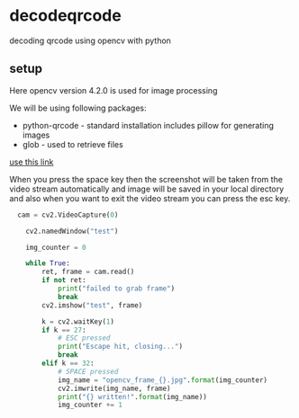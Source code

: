 # decodeqrcode
decoding qrcode using opencv with python

## setup
Here opencv version 4.2.0 is used for image processing

We will be using following packages:
- python-qrcode - standard installation includes pillow for generating images
- glob          - used to retrieve files

[use this link](https://betterprogramming.pub/how-to-generate-and-decode-qr-codes-in-python-a933bce56fd0)

When you press the space key then the screenshot will be taken from the video stream  automatically and image will be saved in your local directory and 
also when you want to exit the video stream you can press the esc key.

```python
  cam = cv2.VideoCapture(0)

    cv2.namedWindow("test")

    img_counter = 0

    while True:
        ret, frame = cam.read()
        if not ret:
            print("failed to grab frame")
            break
        cv2.imshow("test", frame)

        k = cv2.waitKey(1)
        if k == 27:
            # ESC pressed
            print("Escape hit, closing...")
            break
        elif k == 32:
            # SPACE pressed
            img_name = "opencv_frame_{}.jpg".format(img_counter)
            cv2.imwrite(img_name, frame)
            print("{} written!".format(img_name))
            img_counter += 1  
```
